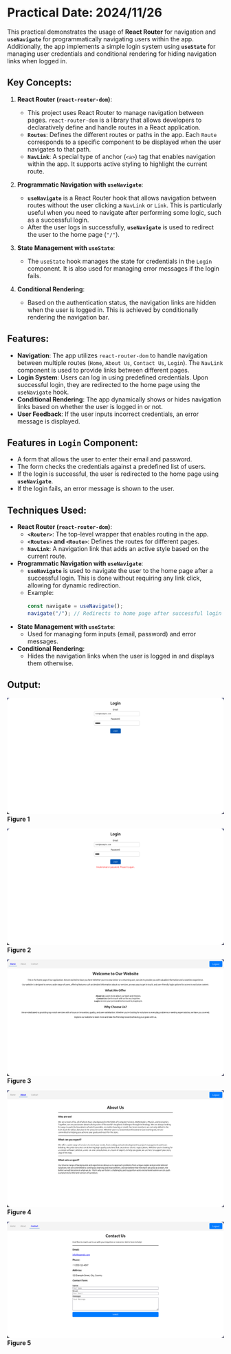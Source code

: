 # Practical Date: 2024/11/26

This practical demonstrates the usage of **React Router** for navigation and **`useNavigate`** for programmatically navigating users within the app. Additionally, the app implements a simple login system using **`useState`** for managing user credentials and conditional rendering for hiding navigation links when logged in.

## Key Concepts:
1. **React Router (`react-router-dom`)**: 
   - This project uses React Router to manage navigation between pages. `react-router-dom` is a library that allows developers to declaratively define and handle routes in a React application.
   - **`Routes`**: Defines the different routes or paths in the app. Each `Route` corresponds to a specific component to be displayed when the user navigates to that path.
   - **`NavLink`**: A special type of anchor (`<a>`) tag that enables navigation within the app. It supports active styling to highlight the current route.
   
2. **Programmatic Navigation with `useNavigate`**: 
   - **`useNavigate`** is a React Router hook that allows navigation between routes without the user clicking a `NavLink` or `Link`. This is particularly useful when you need to navigate after performing some logic, such as a successful login.
   - After the user logs in successfully, **`useNavigate`** is used to redirect the user to the home page (`"/"`).
   
3. **State Management with `useState`**: 
   - The `useState` hook manages the state for credentials in the `Login` component. It is also used for managing error messages if the login fails.
   
4. **Conditional Rendering**: 
   - Based on the authentication status, the navigation links are hidden when the user is logged in. This is achieved by conditionally rendering the navigation bar.

## Features:
- **Navigation**: The app utilizes `react-router-dom` to handle navigation between multiple routes (`Home`, `About Us`, `Contact Us`, `Login`). The `NavLink` component is used to provide links between different pages.
- **Login System**: Users can log in using predefined credentials. Upon successful login, they are redirected to the home page using the `useNavigate` hook.
- **Conditional Rendering**: The app dynamically shows or hides navigation links based on whether the user is logged in or not.
- **User Feedback**: If the user inputs incorrect credentials, an error message is displayed.

## Features in `Login` Component:
- A form that allows the user to enter their email and password.
- The form checks the credentials against a predefined list of users.
- If the login is successful, the user is redirected to the home page using **`useNavigate`**.
- If the login fails, an error message is shown to the user.

## Techniques Used:
- **React Router (`react-router-dom`)**: 
   - **`<Router>`**: The top-level wrapper that enables routing in the app.
   - **`<Routes>` and `<Route>`**: Defines the routes for different pages.
   - **`NavLink`**: A navigation link that adds an active style based on the current route.
- **Programmatic Navigation with `useNavigate`**: 
   - **`useNavigate`** is used to navigate the user to the home page after a successful login. This is done without requiring any link click, allowing for dynamic redirection.
   - Example:
     ```javascript
     const navigate = useNavigate();
     navigate("/"); // Redirects to home page after successful login
     ```
- **State Management with `useState`**:
   - Used for managing form inputs (email, password) and error messages.
- **Conditional Rendering**: 
   - Hides the navigation links when the user is logged in and displays them otherwise.

## Output:
![Login Page](../../../ScreenShots/Nov_26_1.png)
**Figure 1**

![Login Page Error](../../../ScreenShots/Nov_26_2.png)
**Figure 2**

![Home Page](../../../ScreenShots/Nov_26_3.png)
**Figure 3**

![About Us Page](../../../ScreenShots/Nov_26_4.png)
**Figure 4**

![Contact Us Page](../../../ScreenShots/Nov_26_5.png)
**Figure 5**

